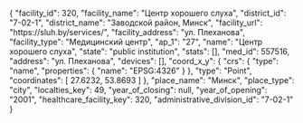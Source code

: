 {
    "facility_id": 320,
    "facility_name": "Центр хорошего слуха",
    "district_id": "7-02-1",
    "district_name": "Заводской район, Минск",
    "facility_url": "https:\/\/sluh.by\/services\/",
    "facility_address": "ул. Плеханова",
    "facility_type": "Медицинский центр",
    "ap_1": "27",
    "name": "Центр хорошего слуха",
    "state": "public institution",
    "stats": [],
    "med_id": 557516,
    "address": "ул. Плеханова",
    "devices": [],
    "coord_x_y": {
        "crs": {
            "type": "name",
            "properties": {
                "name": "EPSG:4326"
            }
        },
        "type": "Point",
        "coordinates": [
            27.6232,
            53.8693
        ]
    },
    "place_name": "Минск",
    "place_type": "city",
    "localties_key": 49,
    "year_of_closing": null,
    "year_of_opening": "2001",
    "healthcare_facility_key": 320,
    "administrative_division_id": "7-02-1"
}
